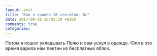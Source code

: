 ```yaml
---
layout: post
title: "Как я провёл 10 сентября, Вс"
date: 2017-09-10 10:03:30 +0300
comments: true
categories: 
---
```



Потом я пошел укладывать Полю и сам уснул в одежде. Юля в это время варила нам пектин из бесплатных яблок.